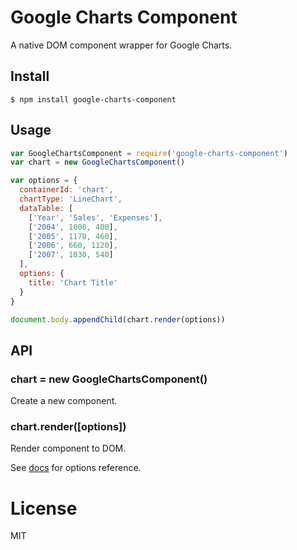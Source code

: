# Google Charts Component

  A native DOM component wrapper for Google Charts.

## Install

```
$ npm install google-charts-component
```

## Usage

```js
var GoogleChartsComponent = require('google-charts-component')
var chart = new GoogleChartsComponent()

var options = {
  containerId: 'chart',
  chartType: 'LineChart',
  dataTable: [
    ['Year', 'Sales', 'Expenses'],
    ['2004', 1000, 400],
    ['2005', 1170, 460],
    ['2006', 660, 1120],
    ['2007', 1030, 540]
  ],
  options: {
    title: 'Chart Title'
  }
}

document.body.appendChild(chart.render(options))

```

## API

### chart = new GoogleChartsComponent()

Create a new component.


### chart.render([options])

Render component to DOM.

See [docs](https://developers.google.com/chart/interactive/docs/reference#chartwrapperobject) for options reference.

# License

  MIT